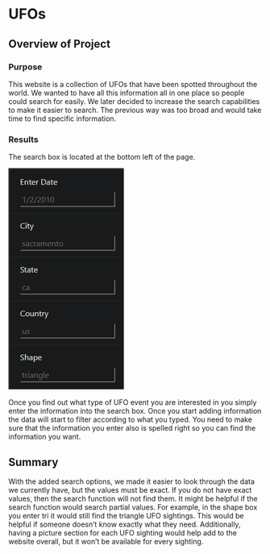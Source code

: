 # UFOs

## Overview of Project

### Purpose
This website is a collection of UFOs that have been spotted throughout the world. We wanted to have all this information all in one place so people could search for easily. We later decided to increase the search capabilities to make it easier to search. The previous way was too broad and would take time to find specific information.

### Results
The search box is located at the bottom left of the page.

![Example](https://github.com/Robeliom15/UFOs/blob/main/static/images/Example.jpg?raw=true)

Once you find out what type of UFO event you are interested in you simply enter the information into the search box. Once you start adding information the data will start to filter according to what you typed. You need to make sure that the information you enter also is spelled right so you can find the information you want. 

## Summary

With the added search options, we made it easier to look through the data we currently have, but the values must be exact. If you do not have exact values, then the search function will not find them. It might be helpful if the search function would search partial values. For example, in the shape box you enter tri it would still find the triangle UFO sightings. This would be helpful if someone doesn’t know exactly what they need. Additionally, having a picture section for each UFO sighting would help add to the website overall, but it won’t be available for every sighting. 